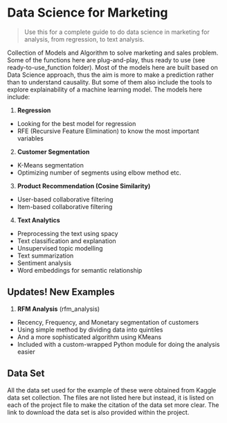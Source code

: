 # Data Science for Marketing

> Use this for a complete guide to do data science in marketing for analysis, from regression, to text analysis.

Collection of Models and Algorithm to solve marketing and sales problem. Some of the functions here are plug-and-play, thus ready to use (see ready-to-use_function folder). Most of the models here are built based on Data Science approach, thus the aim is more to make a prediction rather than to understand causality. But some of them also include the tools to explore explainability of a machine learning model. The models here include:

1. **Regression**
  - Looking for the best model for regression
  - RFE (Recursive Feature Elimination) to know the most important variables
  
2. **Customer Segmentation**
  - K-Means segmentation
  - Optimizing number of segments using elbow method etc.

3. **Product Recommendation (Cosine Similarity)**
  - User-based collaborative filtering
  - Item-based collaborative filtering

4. **Text Analytics**
  - Preprocessing the text using spacy
  - Text classification and explanation
  - Unsupervised topic modelling
  - Text summarization
  - Sentiment analysis
  - Word embeddings for semantic relationship

## Updates! New Examples

1. **RFM Analysis** (rfm_analysis)
  - Recency, Frequency, and Monetary segmentation of customers
  - Using simple method by dividing data into quintiles
  - And a more sophisticated algorithm using KMeans
  - Included with a custom-wrapped Python module for doing the analysis easier

## Data Set

All the data set used for the example of these were obtained from Kaggle data set collection. The files are not listed here but instead, it is listed on each of the project file to make the citation of the data set more clear. The link to download the data set is also provided within the project.
